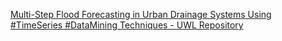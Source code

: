 [Multi-Step Flood Forecasting in Urban Drainage Systems Using #TimeSeries #DataMining Techniques - UWL Repository ](https://qi.tc/qi/110264)